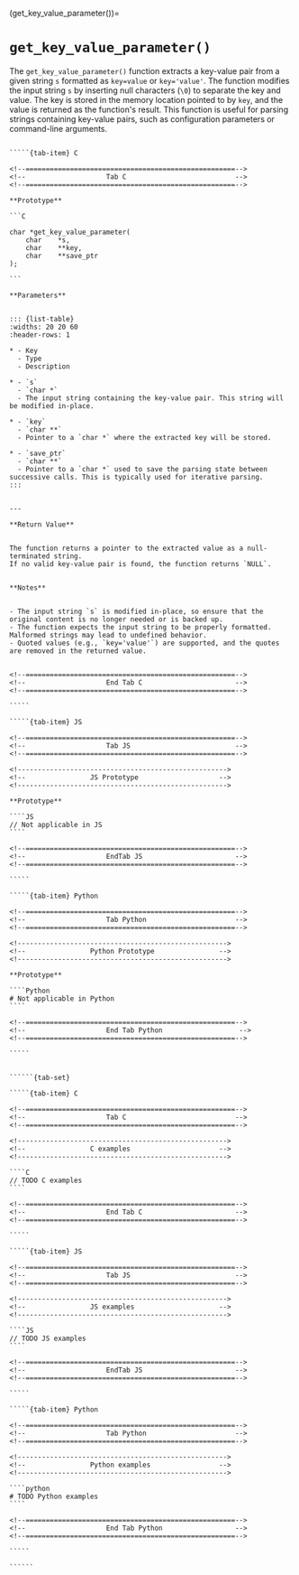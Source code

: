 <!-- ============================================================== -->
(get_key_value_parameter())=
# `get_key_value_parameter()`
<!-- ============================================================== -->


The `get_key_value_parameter()` function extracts a key-value pair from a given string `s` formatted as `key=value` or `key='value'`. 
The function modifies the input string `s` by inserting null characters (`\0`) to separate the key and value. 
The key is stored in the memory location pointed to by `key`, and the value is returned as the function's result. 
This function is useful for parsing strings containing key-value pairs, such as configuration parameters or command-line arguments.


<!------------------------------------------------------------>
<!--                    Prototypes                          -->
<!------------------------------------------------------------>

``````{tab-set}

`````{tab-item} C

<!--====================================================-->
<!--                    Tab C                           -->
<!--====================================================-->

**Prototype**

```C

char *get_key_value_parameter(
    char    *s,
    char    **key,
    char    **save_ptr
);

```

**Parameters**


::: {list-table}
:widths: 20 20 60
:header-rows: 1

* - Key
  - Type
  - Description

* - `s`
  - `char *`
  - The input string containing the key-value pair. This string will be modified in-place.

* - `key`
  - `char **`
  - Pointer to a `char *` where the extracted key will be stored.

* - `save_ptr`
  - `char **`
  - Pointer to a `char *` used to save the parsing state between successive calls. This is typically used for iterative parsing.
:::


---

**Return Value**


The function returns a pointer to the extracted value as a null-terminated string. 
If no valid key-value pair is found, the function returns `NULL`.


**Notes**


- The input string `s` is modified in-place, so ensure that the original content is no longer needed or is backed up.
- The function expects the input string to be properly formatted. Malformed strings may lead to undefined behavior.
- Quoted values (e.g., `key='value'`) are supported, and the quotes are removed in the returned value.


<!--====================================================-->
<!--                    End Tab C                       -->
<!--====================================================-->

`````

`````{tab-item} JS

<!--====================================================-->
<!--                    Tab JS                          -->
<!--====================================================-->

<!---------------------------------------------------->
<!--                JS Prototype                    -->
<!---------------------------------------------------->

**Prototype**

````JS
// Not applicable in JS
````

<!--====================================================-->
<!--                    EndTab JS                       -->
<!--====================================================-->

`````

`````{tab-item} Python

<!--====================================================-->
<!--                    Tab Python                      -->
<!--====================================================-->

<!---------------------------------------------------->
<!--                Python Prototype                -->
<!---------------------------------------------------->

**Prototype**

````Python
# Not applicable in Python
````

<!--====================================================-->
<!--                    End Tab Python                   -->
<!--====================================================-->

`````

``````

<!------------------------------------------------------------>
<!--                    Examples                            -->
<!------------------------------------------------------------>

```````{dropdown} Examples

``````{tab-set}

`````{tab-item} C

<!--====================================================-->
<!--                    Tab C                           -->
<!--====================================================-->

<!---------------------------------------------------->
<!--                C examples                      -->
<!---------------------------------------------------->

````C
// TODO C examples
````

<!--====================================================-->
<!--                    End Tab C                       -->
<!--====================================================-->

`````

`````{tab-item} JS

<!--====================================================-->
<!--                    Tab JS                          -->
<!--====================================================-->

<!---------------------------------------------------->
<!--                JS examples                     -->
<!---------------------------------------------------->

````JS
// TODO JS examples
````

<!--====================================================-->
<!--                    EndTab JS                       -->
<!--====================================================-->

`````

`````{tab-item} Python

<!--====================================================-->
<!--                    Tab Python                      -->
<!--====================================================-->

<!---------------------------------------------------->
<!--                Python examples                 -->
<!---------------------------------------------------->

````python
# TODO Python examples
````

<!--====================================================-->
<!--                    End Tab Python                  -->
<!--====================================================-->

`````

``````

```````

